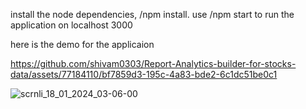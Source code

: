 install the node dependencies, /npm install.
use /npm start to run the application on localhost 3000

here is the demo for the applicaion

https://github.com/shivam0303/Report-Analytics-builder-for-stocks-data/assets/77184110/bf7859d3-195c-4a83-bde2-6c1dc51be0c1

![scrnli_18_01_2024_03-06-00](https://github.com/shivam0303/Report-Analytics-builder-for-stocks-data/assets/77184110/fe7719fa-d322-418c-b31c-e7ba4b5c2ab6)
